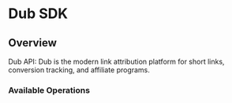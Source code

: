 # Dub SDK

## Overview

Dub API: Dub is the modern link attribution platform for short links, conversion tracking, and affiliate programs.

### Available Operations
